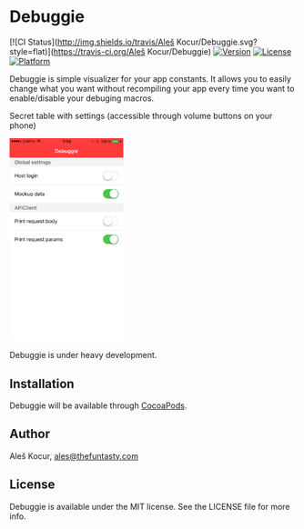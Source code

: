 # Debuggie

[![CI Status](http://img.shields.io/travis/Aleš Kocur/Debuggie.svg?style=flat)](https://travis-ci.org/Aleš Kocur/Debuggie)
[![Version](https://img.shields.io/cocoapods/v/Debuggie.svg?style=flat)](http://cocoapods.org/pods/Debuggie)
[![License](https://img.shields.io/cocoapods/l/Debuggie.svg?style=flat)](http://cocoapods.org/pods/Debuggie)
[![Platform](https://img.shields.io/cocoapods/p/Debuggie.svg?style=flat)](http://cocoapods.org/pods/Debuggie)

Debuggie is simple visualizer for your app constants. It allows you to easily change what you want without recompiling your app every time you want to enable/disable your debuging macros. 

Secret table with settings (accessible through volume buttons on your phone)

<img src="https://raw.githubusercontent.com/kafejo/debuggie/master/debuggie-ss.png" width="200" />

Debuggie is under heavy development.

## Installation

Debuggie will be available through [CocoaPods](http://cocoapods.org).

[//]: # (```ruby)
[//]: # (pod "Debuggie")
[//]: # (```)

## Author

Aleš Kocur, ales@thefuntasty.com

## License

Debuggie is available under the MIT license. See the LICENSE file for more info.
